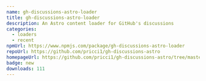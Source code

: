 ```yaml
---
name: gh-discussions-astro-loader
title: gh-discussions-astro-loader
description: An Astro content loader for GitHub's discussions
categories:
  - loaders
  - recent
npmUrl: https://www.npmjs.com/package/gh-discussions-astro-loader
repoUrl: https://github.com/pricci1/gh-discussions-astro
homepageUrl: https://github.com/pricci1/gh-discussions-astro/tree/master/packages/gh-discussions-astro-loader
badge: new
downloads: 111
---
```

